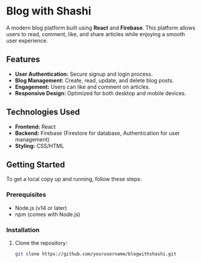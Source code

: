 # Blog with Shashi

A modern blog platform built using **React** and **Firebase**. This platform allows users to read, comment, like, and share articles while enjoying a smooth user experience.

## Features

- **User Authentication:** Secure signup and login process.
- **Blog Management:** Create, read, update, and delete blog posts.
- **Engagement:** Users can like and comment on articles.
- **Responsive Design:** Optimized for both desktop and mobile devices.

## Technologies Used

- **Frontend:** React
- **Backend:** Firebase (Firestore for database, Authentication for user management)
- **Styling:** CSS/HTML

## Getting Started

To get a local copy up and running, follow these steps:

### Prerequisites

- Node.js (v14 or later)
- npm (comes with Node.js)

### Installation

1. Clone the repository:
   ```bash
   git clone https://github.com/yourusername/blogwithshashi.git